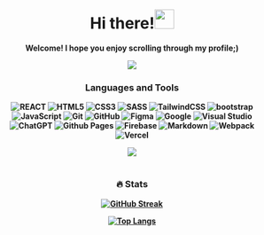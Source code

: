 </div>
<h1 align="center"><b>Hi there!<img src="https://media.giphy.com/media/hvRJCLFzcasrR4ia7z/giphy.gif" width="35"></h1>
</div>
<div align="center">
<p>Welcome! I hope you enjoy scrolling through my profile;)</p>  

<div align="center">
<img src="https://lh3.googleusercontent.com/pw/ABLVV86iiVM1T5Y058P9dmfkdwPm0gHdH7QXvf3CGIxoYFQR7RkqMMLZigGaNb5F9e5OzWaXANUPFwfVR4UyGvVHjz82d-7cjXgtDUSoA2f59hj0GSzoeGGXobPIrkiQu_Jw44UQlxWP6RmES2UQGoImnLg=w721-h7-s-no-gm?authuser=0">
</div>

<div align="center">

### Languages and Tools

</div>

<div align="center">
  
![REACT](https://img.shields.io/badge/React-20232A?style=for-the-badge&logo=react&logoColor=61DAFB)
![HTML5](https://img.shields.io/badge/html5-%23E34F26.svg?style=for-the-badge&logo=html5&logoColor=white)
![CSS3](https://img.shields.io/badge/css3-%231572B6.svg?style=for-the-badge&logo=css3&logoColor=white)
![SASS](https://img.shields.io/badge/SASS-hotpink.svg?style=for-the-badge&logo=SASS&logoColor=white)
![TailwindCSS](https://img.shields.io/badge/tailwindcss-%2338B2AC.svg?style=for-the-badge&logo=tailwind-css&logoColor=white)
![bootstrap](https://img.shields.io/badge/Bootstrap-563D7C?style=for-the-badge&logo=bootstrap&logoColor=white)
![JavaScript](https://img.shields.io/badge/javascript-%23323330.svg?style=for-the-badge&logo=javascript&logoColor=%23F7DF1E)
![Git](https://img.shields.io/badge/git-%23F05033.svg?style=for-the-badge&logo=git&logoColor=white)
![GitHub](https://img.shields.io/badge/github-%23121011.svg?style=for-the-badge&logo=github&logoColor=white)
    ![Figma](https://img.shields.io/badge/figma-%23F24E1E.svg?style=for-the-badge&logo=figma&logoColor=white)
    ![Google](https://img.shields.io/badge/google-4285F4?style=for-the-badge&logo=google&logoColor=white)
    ![Visual Studio](https://img.shields.io/badge/Visual%20Studio-5C2D91.svg?style=for-the-badge&logo=visual-studio&logoColor=white)
    ![ChatGPT](https://img.shields.io/badge/chatGPT-74aa9c?style=for-the-badge&logo=openai&logoColor=white)
  ![Github Pages](https://img.shields.io/badge/github%20pages-121013?style=for-the-badge&logo=github&logoColor=white)
  ![Firebase](https://img.shields.io/badge/firebase-%23039BE5.svg?style=for-the-badge&logo=firebase)
  ![Markdown](https://img.shields.io/badge/markdown-%23000000.svg?style=for-the-badge&logo=markdown&logoColor=white)
  ![Webpack](https://img.shields.io/badge/webpack-%238DD6F9.svg?style=for-the-badge&logo=webpack&logoColor=black)
  ![Vercel](https://img.shields.io/badge/Vercel-000000?style=for-the-badge&logo=vercel&logoColor=white)
  
  
</div>
<div align="center">
<img src="https://lh3.googleusercontent.com/pw/ABLVV86iiVM1T5Y058P9dmfkdwPm0gHdH7QXvf3CGIxoYFQR7RkqMMLZigGaNb5F9e5OzWaXANUPFwfVR4UyGvVHjz82d-7cjXgtDUSoA2f59hj0GSzoeGGXobPIrkiQu_Jw44UQlxWP6RmES2UQGoImnLg=w721-h7-s-no-gm?authuser=0">
</div>

<br>

  ### :fire: Stats
<div align="center">
  
  [![GitHub Streak](http://github-readme-streak-stats.herokuapp.com?user=igwefran6-dev&theme=dark&background=000000)](https://git.io/streak-stats)
  
</div>
<div align="center">
  
  [![Top Langs](https://github-readme-stats.vercel.app/api/top-langs/?username=igwefran6-dev&layout=compact&theme=vision-friendly-dark)](https://github.com/anuraghazra/github-readme-stats)

  </div>
